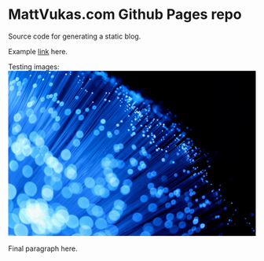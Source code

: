 # MattVukas.com Github Pages repo

Source code for generating a static blog.

Example [link](http://daringfireball.net/projects/markdown/syntax#link) here.

Testing images:
![Fiber optic picture that is super cool](/images/fiber-optics.jpg)

Final paragraph here. 